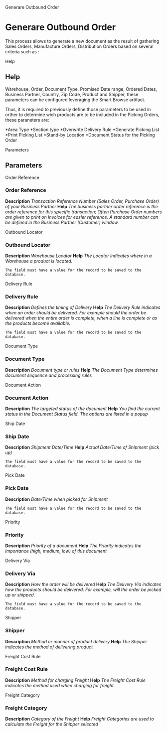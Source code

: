 
Generare Outbound Order
# Generare Outbound Order


This process allows to generate a new document as the result of gathering Sales Orders, Manufacture Orders, Distribution Orders based on several criteria such as :

Help
## Help

Warehouse, Order, Document Type, Promised Date range, Ordered Dates, Business Partner, Country, Zip Code, Product and Shipper, these parameters can be configured leveraging the Smart Browse artifact.

Thus, it is required to previously define those parameters to be used in orther to determine wich products are to be included in the Picking Orders, these paraneters are:

*Area Type
*Section type
*Overwrite Delivery Rule
*Generate Picking List
*Print Picking List
*Stand-by Location
*Document Status for the Picking Order

Parameters
## Parameters


Order Reference
### Order Reference

**Description**
 *Transaction Reference Number (Sales Order, Purchase Order) of your Business Partner*
**Help**
 *The business partner order reference is the order reference for this specific transaction; Often Purchase Order numbers are given to print on Invoices for easier reference.  A standard number can be defined in the Business Partner (Customer) window.*

Outbound Locator
### Outbound Locator

**Description**
 *Warehouse Locator*
**Help**
 *The Locator indicates where in a Warehouse a product is located.*

```
The field must have a value for the record to be saved to the database.
```
Delivery Rule
### Delivery Rule

**Description**
 *Defines the timing of Delivery*
**Help**
 *The Delivery Rule indicates when an order should be delivered. For example should the order be delivered when the entire order is complete, when a line is complete or as the products become available.*

```
The field must have a value for the record to be saved to the database.
```
Document Type
### Document Type

**Description**
 *Document type or rules*
**Help**
 *The Document Type determines document sequence and processing rules*

Document Action
### Document Action

**Description**
 *The targeted status of the document*
**Help**
 *You find the current status in the Document Status field. The options are listed in a popup*

Ship Date
### Ship Date

**Description**
 *Shipment Date/Time*
**Help**
 *Actual Date/Time of Shipment (pick up)*

```
The field must have a value for the record to be saved to the database.
```
Pick Date
### Pick Date

**Description**
 *Date/Time when picked for Shipment*

```
The field must have a value for the record to be saved to the database.
```
Priority
### Priority

**Description**
 *Priority of a document*
**Help**
 *The Priority indicates the importance (high, medium, low) of this document*

Delivery Via
### Delivery Via

**Description**
 *How the order will be delivered*
**Help**
 *The Delivery Via indicates how the products should be delivered. For example, will the order be picked up or shipped.*

```
The field must have a value for the record to be saved to the database.
```
Shipper
### Shipper

**Description**
 *Method or manner of product delivery*
**Help**
 *The Shipper indicates the method of delivering product*

Freight Cost Rule
### Freight Cost Rule

**Description**
 *Method for charging Freight*
**Help**
 *The Freight Cost Rule indicates the method used when charging for freight.*

Freight Category
### Freight Category

**Description**
 *Category of the Freight*
**Help**
 *Freight Categories are used to calculate the Freight for the Shipper selected*
